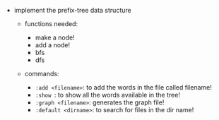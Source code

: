 + implement the prefix-tree data structure
    + functions needed:
        + make a node!
        + add a node!
        + bfs
        + dfs 
    
    + commands:
        + ```:add <filename>```: to add the words in the file called filename!
        + ```:show ```: to show all the words available in the tree!
        + ```:graph <filename>```: generates the graph file!
        + ```:default <dirname>```: to search for files in the dir name!